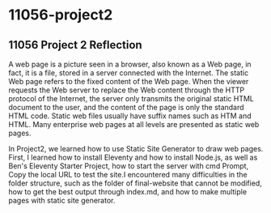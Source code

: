 # 11056-project2

## 11056 Project 2 Reflection

A web page is a picture seen in a browser, also known as a Web page, in fact, it is a file, stored in a server connected with the Internet. The static Web page refers to the fixed content of the Web page. When the viewer requests the Web server to replace the Web content through the HTTP protocol of the Internet, the server only transmits the original static HTML document to the user, and the content of the page is only the standard HTML code. Static web files usually have suffix names such as HTM and HTML. Many enterprise web pages at all levels are presented as static web pages.

In Project2, we learned how to use Static Site Generator to draw web pages. First, I learned how to install Eleventy and how to install Node.js, as well as Ben's Eleventy Starter Project, how to start the server with cmd Prompt, Copy the local URL to test the site.I encountered many difficulties in the folder structure, such as the folder of final-website that cannot be modified, how to get the best output through index.md, and how to make multiple pages with static site generator.
